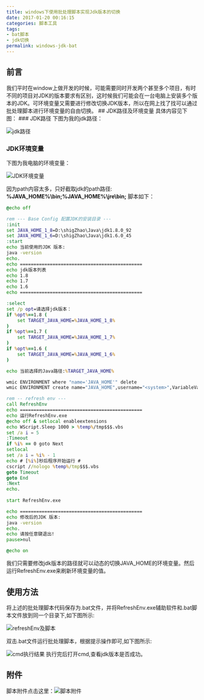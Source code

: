 ```yaml
---
title: windows下使用批处理脚本实现Jdk版本的切换
date: 2017-01-20 00:16:15
categories: 脚本工具
tags: 
- bat脚本
- jdk切换
permalink: windows-jdk-bat
---
```

<h2 id="intro">前言</h2>我们平时在window上做开发的时候，可能需要同时开发两个甚至多个项目，有时不同的项目对JDK的版本要求有区别，这时候我们可能会在一台电脑上安装多个版本的JDK。可环境变量又需要进行修改切换JDK版本，所以在网上找了找可以通过批处理脚本进行环境变量的自由切换。
<!-- more -->
## JDK路径及环境变量
具体内容见下图：
### JDK路径
下图为我的jdk路径：

![jdk路径](http://ojm1qq2tg.bkt.clouddn.com/jdklujing.jpg)
### JDK环境变量
下图为我电脑的环境变量：

![JDK环境变量](http://ojm1qq2tg.bkt.clouddn.com/jdkhuangjingbianliang.jpg)

因为path内容太多，只好截取jdk的path路径: **%JAVA_HOME%\bin;%JAVA_HOME%\jre\bin;**
脚本如下：
```.bat
@echo off

rem --- Base Config 配置JDK的安装目录 ---
:init 
set JAVA_HOME_1_8=D:\shigZhao\Java\jdk1.8.0_92
set JAVA_HOME_1_6=D:\shigZhao\Java\jdk1.6.0_45
:start 
echo 当前使用的JDK 版本: 
java -version 
echo. 
echo ============================================= 
echo jdk版本列表 
echo 1.8 
echo 1.7
echo 1.6 
echo ============================================= 

:select
set /p opt=请选择jdk版本： 
if %opt%==1.8 (
    set TARGET_JAVA_HOME=%JAVA_HOME_1_8%
)
if %opt%==1.7 (
    set TARGET_JAVA_HOME=%JAVA_HOME_1_7%
)
if %opt%==1.6 (
    set TARGET_JAVA_HOME=%JAVA_HOME_1_6%
)

echo 当前选择的Java路径:%TARGET_JAVA_HOME%

wmic ENVIRONMENT where "name='JAVA_HOME'" delete
wmic ENVIRONMENT create name="JAVA_HOME",username="<system>",VariableValue="%TARGET_JAVA_HOME%"

rem -- refresh env ---
call RefreshEnv
echo ============================================= 
echo 运行RefreshEnv.exe
@echo off & setlocal enableextensions  
echo WScript.Sleep 1000 > %temp%/tmp$$$.vbs  
set /a i = 5   
:Timeout  
if %i% == 0 goto Next  
setlocal  
set /a i = %i% - 1   
echo # [%i%]秒后程序开始运行 #  
cscript //nologo %temp%/tmp$$$.vbs  
goto Timeout  
goto End  
:Next  
echo.  
  
start RefreshEnv.exe

echo ============================================= 
echo 修改后的JDK 版本: 
java -version 
echo. 
echo 请按任意键退出!   
pause>nul

@echo on

```
我们只需要修改jdk版本的路径就可以动态的切换JAVA_HOME的环境变量。然后运行RefreshEnv.exe来刷新环境变量的值。

## 使用方法
将上述的批处理脚本代码保存为.bat文件，并将RefreshEnv.exe辅助软件和.bat脚本文件放到同一个目录下,如下图所示:

![refreshEnv及脚本](http://ojm1qq2tg.bkt.clouddn.com/switch.jpg)

双击.bat文件运行批处理脚本，根据提示操作即可,如下图所示:

![cmd执行结果](http://ojm1qq2tg.bkt.clouddn.com/cmd.jpg)
执行完后打开cmd,查看jdk版本是否成功。

## 附件
脚本附件点击这里：![脚本附件](http://pan.baidu.com/s/1nvtxyop)